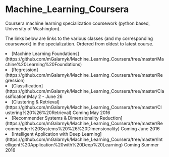# Machine_Learning_Coursera
Coursera machine learning specialization coursework (python based, University of Washington). 

The links below are links to the various classes (and my corresponding coursework) in the specialization. Ordered from oldest to latest course.

  <li>[Machine Learning Foundations](https://github.com/mGalarnyk/Machine_Learning_Coursera/tree/master/Machine%20Learning%20Foundations) </li>
  <li>[Regression](https://github.com/mGalarnyk/Machine_Learning_Coursera/tree/master/Regression)</li>
 <li>[Classification](https://github.com/mGalarnyk/Machine_Learning_Coursera/tree/master/Classification)May 2 - June 26</li>
 <li>[Clustering & Retrieval](https://github.com/mGalarnyk/Machine_Learning_Coursera/tree/master/Clustering%20%26%20Retrieval) Coming May 2016 </li>
 <li>[Recommender Systems & Dimensionality Reduction](https://github.com/mGalarnyk/Machine_Learning_Coursera/tree/master/Recommender%20Systems%20%26%20Dimensionality) Coming June 2016</li>
  <li>[Intelligent Application with Deep Learning](https://github.com/mGalarnyk/Machine_Learning_Coursera/tree/master/Intelligent%20Application%20with%20Deep%20Learning) Coming Summer 2016 </li>

